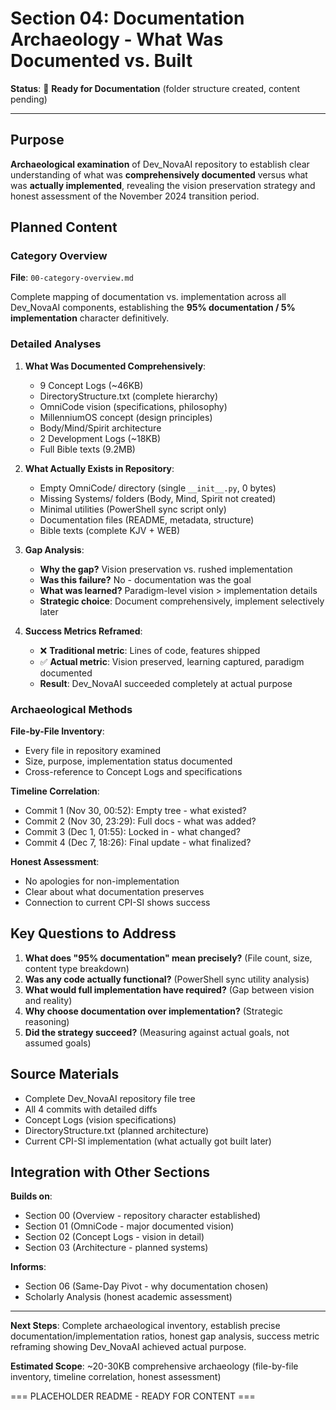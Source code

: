# Section 04: Documentation Archaeology - What Was Documented vs. Built

**Status**: 📝 **Ready for Documentation** (folder structure created, content pending)

---

## Purpose

**Archaeological examination** of Dev_NovaAI repository to establish clear understanding of what was **comprehensively documented** versus what was **actually implemented**, revealing the vision preservation strategy and honest assessment of the November 2024 transition period.

## Planned Content

### Category Overview
**File**: `00-category-overview.md`

Complete mapping of documentation vs. implementation across all Dev_NovaAI components, establishing the **95% documentation / 5% implementation** character definitively.

### Detailed Analyses

1. **What Was Documented Comprehensively**:
   - 9 Concept Logs (~46KB)
   - DirectoryStructure.txt (complete hierarchy)
   - OmniCode vision (specifications, philosophy)
   - MillenniumOS concept (design principles)
   - Body/Mind/Spirit architecture
   - 2 Development Logs (~18KB)
   - Full Bible texts (9.2MB)

2. **What Actually Exists in Repository**:
   - Empty OmniCode/ directory (single `__init__.py`, 0 bytes)
   - Missing Systems/ folders (Body, Mind, Spirit not created)
   - Minimal utilities (PowerShell sync script only)
   - Documentation files (README, metadata, structure)
   - Bible texts (complete KJV + WEB)

3. **Gap Analysis**:
   - **Why the gap?** Vision preservation vs. rushed implementation
   - **Was this failure?** No - documentation was the goal
   - **What was learned?** Paradigm-level vision > implementation details
   - **Strategic choice**: Document comprehensively, implement selectively later

4. **Success Metrics Reframed**:
   - ❌ **Traditional metric**: Lines of code, features shipped
   - ✅ **Actual metric**: Vision preserved, learning captured, paradigm documented
   - **Result**: Dev_NovaAI succeeded completely at actual purpose

### Archaeological Methods

**File-by-File Inventory**:
- Every file in repository examined
- Size, purpose, implementation status documented
- Cross-reference to Concept Logs and specifications

**Timeline Correlation**:
- Commit 1 (Nov 30, 00:52): Empty tree - what existed?
- Commit 2 (Nov 30, 23:29): Full docs - what was added?
- Commit 3 (Dec 1, 01:55): Locked in - what changed?
- Commit 4 (Dec 7, 18:26): Final update - what finalized?

**Honest Assessment**:
- No apologies for non-implementation
- Clear about what documentation preserves
- Connection to current CPI-SI shows success

## Key Questions to Address

1. **What does "95% documentation" mean precisely?** (File count, size, content type breakdown)
2. **Was any code actually functional?** (PowerShell sync utility analysis)
3. **What would full implementation have required?** (Gap between vision and reality)
4. **Why choose documentation over implementation?** (Strategic reasoning)
5. **Did the strategy succeed?** (Measuring against actual goals, not assumed goals)

## Source Materials

- Complete Dev_NovaAI repository file tree
- All 4 commits with detailed diffs
- Concept Logs (vision specifications)
- DirectoryStructure.txt (planned architecture)
- Current CPI-SI implementation (what actually got built later)

## Integration with Other Sections

**Builds on**:
- Section 00 (Overview - repository character established)
- Section 01 (OmniCode - major documented vision)
- Section 02 (Concept Logs - vision in detail)
- Section 03 (Architecture - planned systems)

**Informs**:
- Section 06 (Same-Day Pivot - why documentation chosen)
- Scholarly Analysis (honest academic assessment)

---

**Next Steps**: Complete archaeological inventory, establish precise documentation/implementation ratios, honest gap analysis, success metric reframing showing Dev_NovaAI achieved actual purpose.

**Estimated Scope**: ~20-30KB comprehensive archaeology (file-by-file inventory, timeline correlation, honest assessment)

=== PLACEHOLDER README - READY FOR CONTENT ===
